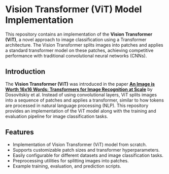 # Vision Transformer (ViT) Model Implementation

This repository contains an implementation of the **Vision Transformer (ViT)**, a novel approach to image classification using a Transformer architecture. The Vision Transformer splits images into patches and applies a standard transformer model on these patches, achieving competitive performance with traditional convolutional neural networks (CNNs).

## Introduction

The **Vision Transformer (ViT)** was introduced in the paper **[An Image is Worth 16x16 Words: Transformers for Image Recognition at Scale](https://arxiv.org/abs/2010.11929)** by Dosovitskiy et al. Instead of using convolutional layers, ViT splits images into a sequence of patches and applies a transformer, similar to how tokens are processed in natural language processing (NLP). This repository provides an implementation of the ViT model along with the training and evaluation pipeline for image classification tasks.

## Features

- Implementation of Vision Transformer (ViT) model from scratch.
- Supports customizable patch sizes and transformer hyperparameters.
- Easily configurable for different datasets and image classification tasks.
- Preprocessing utilities for splitting images into patches.
- Example training, evaluation, and prediction scripts.
